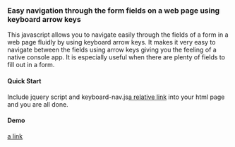 ### Easy navigation through the form fields on a web page using keyboard arrow keys

This javascript allows you to navigate easily through the fields of a form in a web page fluidly by using keyboard arrow keys. It makes it very easy to navigate between the fields using arrow keys giving you the feeling of a native console app. It is especially useful when there are plenty of fields to fill out in a form.

#### Quick Start

Include jquery script and keyboard-nav.js[a relative link](html/javascript/keyboard-nav.js) into your html page and you are all done.

#### Demo

[a link](http://pramodshivale-samples.appspot.com/demos/keyboard-nav/)
